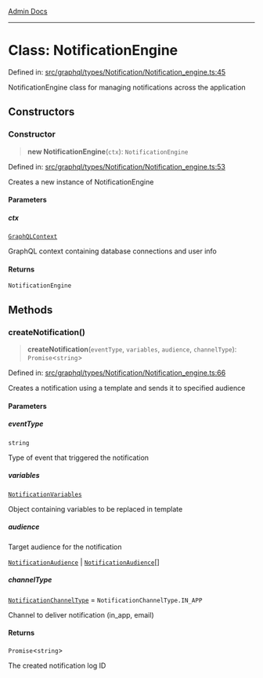 [Admin Docs](/)

***

# Class: NotificationEngine

Defined in: [src/graphql/types/Notification/Notification\_engine.ts:45](https://github.com/Sourya07/talawa-api/blob/aac5f782223414da32542752c1be099f0b872196/src/graphql/types/Notification/Notification_engine.ts#L45)

NotificationEngine class for managing notifications across the application

## Constructors

### Constructor

> **new NotificationEngine**(`ctx`): `NotificationEngine`

Defined in: [src/graphql/types/Notification/Notification\_engine.ts:53](https://github.com/Sourya07/talawa-api/blob/aac5f782223414da32542752c1be099f0b872196/src/graphql/types/Notification/Notification_engine.ts#L53)

Creates a new instance of NotificationEngine

#### Parameters

##### ctx

[`GraphQLContext`](../../../../context/type-aliases/GraphQLContext.md)

GraphQL context containing database connections and user info

#### Returns

`NotificationEngine`

## Methods

### createNotification()

> **createNotification**(`eventType`, `variables`, `audience`, `channelType`): `Promise`\<`string`\>

Defined in: [src/graphql/types/Notification/Notification\_engine.ts:66](https://github.com/Sourya07/talawa-api/blob/aac5f782223414da32542752c1be099f0b872196/src/graphql/types/Notification/Notification_engine.ts#L66)

Creates a notification using a template and sends it to specified audience

#### Parameters

##### eventType

`string`

Type of event that triggered the notification

##### variables

[`NotificationVariables`](../interfaces/NotificationVariables.md)

Object containing variables to be replaced in template

##### audience

Target audience for the notification

[`NotificationAudience`](../interfaces/NotificationAudience.md) | [`NotificationAudience`](../interfaces/NotificationAudience.md)[]

##### channelType

[`NotificationChannelType`](../enumerations/NotificationChannelType.md) = `NotificationChannelType.IN_APP`

Channel to deliver notification (in_app, email)

#### Returns

`Promise`\<`string`\>

The created notification log ID
